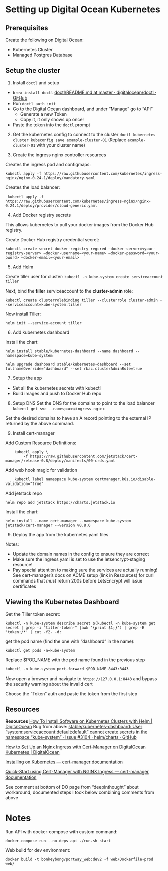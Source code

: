 # Setting up Digital Ocean Kubernetes

## Prerequisites

Create the following on Digital Ocean:
- Kubernetes Cluster
- Managed Postgres Database

## Setup the cluster

1. Install `doctl` and setup

- `brew install doctl`
[doctl/README.md at master · digitalocean/doctl · GitHub](https://github.com/digitalocean/doctl/blob/master/README.md#macos)
- Run `doctl auth init`
- Go to the Digital Ocean dashboard, and under “Manage” go to “API”
	- Generate a new Token
	- Copy it, it only shows up once!
- Paste the token into the `doctl` prompt

2. Get the kubernetes config to connect to the cluster
`doctl kubernetes cluster kubeconfig save example-cluster-01`
(Replace `example-cluster-01` with your cluster name)

3. Create the ingress nginx controller resources

Creates the ingress pod and configmaps:
```
kubectl apply -f https://raw.githubusercontent.com/kubernetes/ingress-nginx/nginx-0.24.1/deploy/mandatory.yaml
```

Creates the load balancer:
```
 kubectl apply -f https://raw.githubusercontent.com/kubernetes/ingress-nginx/nginx-0.24.1/deploy/provider/cloud-generic.yaml
```

4. Add Docker registry secrets

This allows kubernetes to pull your docker images from the Docker Hub registry.

Create Docker Hub registry credential secret:
```
kubectl create secret docker-registry regcred —docker-server=<your-registry-server> —docker-username=<your-name> —docker-password=<your-pword> —docker-email=<your-email>
```

5. Add Helm

Create tiller user for cluster:
`kubectl -n kube-system create serviceaccount tiller`

Next, bind the **tiller** serviceaccount to the **cluster-admin** role:

```
kubectl create clusterrolebinding tiller --clusterrole cluster-admin --serviceaccount=kube-system:tiller
```

Now install Tiller:
```
helm init --service-account tiller
```

6. Add kubernetes dashboard

Install the chart:

```
helm install stable/kubernetes-dashboard --name dashboard --namespace=kube-system

helm upgrade dashboard stable/kubernetes-dashboard --set fullnameOverride="dashboard" --set rbac.clusterAdminRole=true
```

7. Setup the app

- Set all the kubernetes secrets with kubectl
- Build images and push to Docker Hub repo

8. Setup DNS
 Set the DNS for the domains to point to the load balancer
`kubectl get svc --namespace=ingress-nginx`

Set the desired domains to have an A record pointing to the external IP returned by the above command.

9. Install cert-manager

Add Custom Resource Definitions:
```
	kubectl apply \
	    -f https://raw.githubusercontent.com/jetstack/cert-manager/release-0.8/deploy/manifests/00-crds.yaml
```

Add web hook magic for validation
```
	kubectl label namespace kube-system certmanager.k8s.io/disable-validation="true"
```

Add jetstack repo
```
helm repo add jetstack https://charts.jetstack.io
```

Install the chart:
```
helm install --name cert-manager --namespace kube-system jetstack/cert-manager --version v0.8.0
```

9. Deploy the app from the kubernetes yaml files

Notes:
- Update the domain names in the config to ensure they are correct
- Make sure the ingress yaml is set to use the letsencrypt-staging resource!
- Pay special attention to making sure the services are actually running! See cert-manager’s docs on ACME setup (link in Resources) for curl commands that _must_ return 200s before LetsEncrypt will issue certificates

## Viewing the Kubernetes Dashboard
Get the Tiller token secret:
```
kubectl -n kube-system describe secret $(kubectl -n kube-system get secret | grep -i "tiller-token-" |awk '{print $1;}') | grep -E 'token:/*' | cut -f2- -d:
```

get the pod name (find the one with “dashboard” in the name):
```
kubectl get pods -n=kube-system
```

Replace $POD_NAME with the pod name found in the previous step
```
kubectl -n kube-system port-forward $POD_NAME 8443:8443
```

Now open a browser and navigate to `https://127.0.0.1:8443` and bypass the security warning about the invalid cert

Choose the “Token” auth and paste the token from the first step

## Resources
**Resources**
[How To Install Software on Kubernetes Clusters with Helm | DigitalOcean](https://www.digitalocean.com/community/tutorials/how-to-install-software-on-kubernetes-clusters-with-the-helm-package-manager)
Bug from above:
[stable/kubernetes-dashboard: User “system:serviceaccount:default:default” cannot create secrets in the namespace “kube-system” · Issue #3104 · helm/charts · GitHub](https://github.com/helm/charts/issues/3104)

[How to Set Up an Nginx Ingress with Cert-Manager on DigitalOcean Kubernetes | DigitalOcean](https://www.digitalocean.com/community/tutorials/how-to-set-up-an-nginx-ingress-with-cert-manager-on-digitalocean-kubernetes)

[Installing on Kubernetes — cert-manager  documentation](https://cert-manager.readthedocs.io/en/latest/getting-started/install/kubernetes.html)

[Quick-Start using Cert-Manager with NGINX Ingress — cert-manager  documentation](https://cert-manager.readthedocs.io/en/latest/tutorials/acme/quick-start/index.html)

See comment at bottom of DO page from “deepinthought” about workaround, documented steps I took below combining comments from above

# Notes
Run API with docker-compose with custom command:
```
docker-compose run --no-deps api ./run.sh start
```

Web build for dev environment:
```
docker build -t bonkeybong/portway_web:dev2 -f web/Dockerfile-prod web/
```